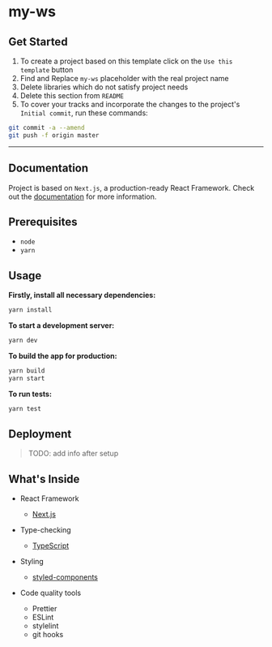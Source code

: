 # my-ws

## Get Started

1. To create a project based on this template click on the `Use this template` button
2. Find and Replace `my-ws` placeholder with the real project name
3. Delete libraries which do not satisfy project needs
4. Delete this section from `README`
5. To cover your tracks and incorporate the changes to the project's `Initial commit`, run these commands:

```sh
git commit -a --amend
git push -f origin master
```

---

## Documentation

Project is based on `Next.js`, a production-ready React Framework. Check out the [documentation](https://nextjs.org/docs) for more information.

## Prerequisites

- `node`
- `yarn`

## Usage

**Firstly, install all necessary dependencies:**

```sh
yarn install
```

**To start a development server:**

```sh
yarn dev
```

**To build the app for production:**

```sh
yarn build
yarn start
```

**To run tests:**

```sh
yarn test
```

## Deployment

> TODO: add info after setup

## What's Inside

- React Framework

  - [Next.js](https://nextjs.org)

- Type-checking

  - [TypeScript](https://www.typescriptlang.org/docs/home.html)

- Styling

  - [styled-components](https://www.styled-components.com/docs)

- Code quality tools
  - Prettier
  - ESLint
  - stylelint
  - git hooks
